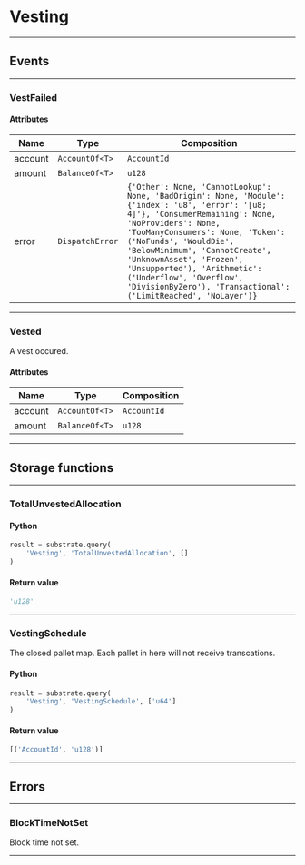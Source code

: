 
# Vesting

---------
## Events

---------
### VestFailed
#### Attributes
| Name | Type | Composition
| -------- | -------- | -------- |
| account | `AccountOf<T>` | ```AccountId```
| amount | `BalanceOf<T>` | ```u128```
| error | `DispatchError` | ```{'Other': None, 'CannotLookup': None, 'BadOrigin': None, 'Module': {'index': 'u8', 'error': '[u8; 4]'}, 'ConsumerRemaining': None, 'NoProviders': None, 'TooManyConsumers': None, 'Token': ('NoFunds', 'WouldDie', 'BelowMinimum', 'CannotCreate', 'UnknownAsset', 'Frozen', 'Unsupported'), 'Arithmetic': ('Underflow', 'Overflow', 'DivisionByZero'), 'Transactional': ('LimitReached', 'NoLayer')}```

---------
### Vested
A vest occured.
#### Attributes
| Name | Type | Composition
| -------- | -------- | -------- |
| account | `AccountOf<T>` | ```AccountId```
| amount | `BalanceOf<T>` | ```u128```

---------
## Storage functions

---------
### TotalUnvestedAllocation

#### Python
```python
result = substrate.query(
    'Vesting', 'TotalUnvestedAllocation', []
)
```

#### Return value
```python
'u128'
```
---------
### VestingSchedule
 The closed pallet map. Each pallet in here will not receive transcations.

#### Python
```python
result = substrate.query(
    'Vesting', 'VestingSchedule', ['u64']
)
```

#### Return value
```python
[('AccountId', 'u128')]
```
---------
## Errors

---------
### BlockTimeNotSet
Block time not set.

---------